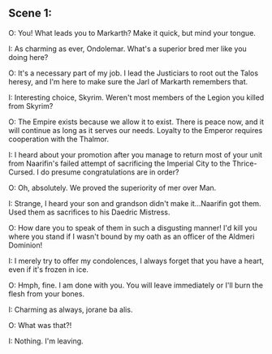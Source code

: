 ## Scene 1:

O: You! What leads you to Markarth? Make it quick, but mind your tongue.

I: As charming as ever, Ondolemar. What's a superior bred mer like you doing here?

O: It's a necessary part of my job. I lead the Justiciars to root out the Talos heresy, and I'm here to make sure the Jarl of Markarth remembers that.

I: Interesting choice, Skyrim. Weren't most members of the Legion you killed from Skyrim?

O: The Empire exists because we allow it to exist. There is peace now, and it will continue as long as it serves our needs. Loyalty to the Emperor requires cooperation
   with the Thalmor.

I: I heard about your promotion after you manage to return most of your unit from Naarifin's failed attempt of sacrificing the Imperial City to the Thrice-Cursed.
   I do presume congratulations are in order?
   
O: Oh, absolutely. We proved the superiority of mer over Man.

I: Strange, I heard your son and grandson didn't make it...Naarifin got them. Used them as sacrifices to his Daedric Mistress.

O: How dare you to speak of them in such a disgusting manner! I'd kill you where you stand if I wasn't bound by my oath as an officer of the Aldmeri Dominion!

I: I merely try to offer my condolences,  I always forget that you have a heart, even if it's frozen in ice.

O: Hmph, fine. I am done with you. You will leave immediately or I'll burn the flesh from your bones.

I: Charming as always, jorane ba alis.

O: What was that?!

I: Nothing. I'm leaving.
